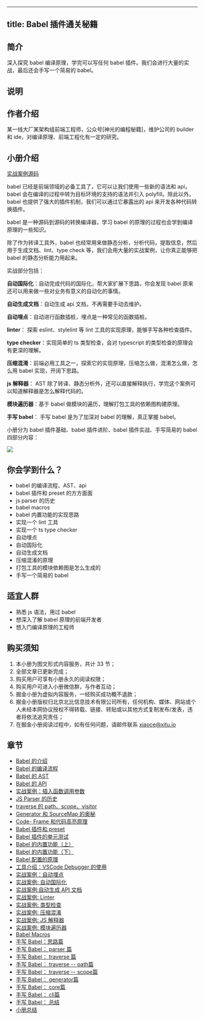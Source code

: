 
---
title: Babel 插件通关秘籍
---

## 简介
深入探究 babel 编译原理，学完可以写任何 babel 插件。我们会进行大量的实战，最后还会手写一个简易的 babel。

## 说明
## 作者介绍

某一线大厂某架构组前端工程师，公众号\[神光的编程秘籍\]，维护公司的 builder 和 ide，对编译原理、前端工程化有一定的研究。

## 小册介绍

[实战案例源码](https://github.com/QuarkGluonPlasma/babel-plugin-exercize)

babel 已经是前端领域的必备工具了，它可以让我们使用一些新的语法和 api，babel 会在编译的过程中转为目标环境的支持的语法并引入 polyfill。除此以外，babel 也提供了强大的插件机制，我们可以通过它暴露出的 api 来开发各种代码转换插件。

babel 是一种源码到源码的转换编译器，学习 babel 的原理的过程也会学到编译原理的一些知识。

除了作为转译工具外，babel 也经常用来做静态分析，分析代码，提取信息，然后用于生成文档、lint、type check 等，我们会用大量的实战案例，让你真正能够把 babel 的静态分析能力用起来。

实战部分包括：

**自动国际化**：自动完成代码的国际化，帮大家扩展下思路，你会发现 babel 原来还可以用来做一些对业务有意义的自动化的事情。

**自动生成文档**：自动生成 api 文档，不再需要手动去维护。

**自动埋点**：自动进行函数插桩，埋点是一种常见的函数插桩。

**linter**： 探索 eslint、stylelint 等 lint 工具的实现原理，能够手写各种检查插件。

**type checker**：实现简单的 ts 类型检查，会对 typescript 的类型检查的原理会有更深的理解。

**压缩混淆**：前端必用工具之一，探索它的实现原理，压缩怎么做，混淆怎么做，怎么用 babel 实现，开阔下思路。

**js 解释器**： AST 除了转译、静态分析外，还可以直接解释执行，学完这个案例可以知道解释器是怎么解释代码的。

**模块遍历器**：基于 babel 做模块的遍历，理解打包工具的依赖图构建原理。

**手写 babel**： 手写 babel 是为了加深对 babel 的理解，真正掌握 babel。

小册分为 babel 插件基础、babel 插件进阶、babel 插件实战、手写简易的 babel 四部分内容：

![](https://p9-juejin.byteimg.com/tos-cn-i-k3u1fbpfcp/7a886e787d6f46afb2a9a1b42b19cb1d~tplv-k3u1fbpfcp-watermark.image)

## 你会学到什么？

- babel 的编译流程、AST、api
- babel 插件和 preset 的方方面面
- js parser 的历史
- babel macros
- babel 内置功能的实现思路
- 实现一个 lint 工具
- 实现一个 ts type checker
- 自动埋点
- 自动国际化
- 自动生成文档
- 压缩混淆的原理
- 打包工具的模块依赖图是怎么生成的
- 手写一个简易的 babel

## 适宜人群

- 熟悉 js 语法，用过 babel
- 想深入了解 babel 原理的前端开发者
- 想入门编译原理的工程师

## 购买须知

1.  本小册为图文形式内容服务，共计 33 节；
2.  全部文章已更新完成；
3.  购买用户可享有小册永久的阅读权限；
4.  购买用户可进入小册微信群，与作者互动；
5.  掘金小册为虚拟内容服务，一经购买成功概不退款；
6.  掘金小册版权归北京北比信息技术有限公司所有，任何机构、媒体、网站或个人未经本网协议授权不得转载、链接、转贴或以其他方式复制发布/发表，违者将依法追究责任；
7.  在掘金小册阅读过程中，如有任何问题，请邮件联系 <xiaoce@xitu.io>

## 章节
- [Babel 的介绍](<./Babel 的介绍.md>)
- [Babel 的编译流程](<./Babel 的编译流程.md>)
- [Babel 的 AST](<./Babel 的 AST.md>)
- [Babel 的 API](<./Babel 的 API.md>)
- [实战案例：插入函数调用参数](./实战案例：插入函数调用参数.md)
- [JS Parser 的历史](<./JS Parser 的历史.md>)
- [traverse 的 path、scope、visitor](<./traverse 的 path、scope、visitor.md>)
- [Generator 和 SourceMap 的奥秘](<./Generator 和 SourceMap 的奥秘.md>)
- [Code- Frame 和代码高亮原理](<./Code- Frame 和代码高亮原理.md>)
- [Babel 插件和 preset](<./Babel 插件和 preset.md>)
- [Babel 插件的单元测试](<./Babel 插件的单元测试.md>)
- [Babel 的内置功能（上）](<./Babel 的内置功能（上）.md>)
- [Babel 的内置功能（下）](<./Babel 的内置功能（下）.md>)
- [Babel 配置的原理](<./Babel 配置的原理.md>)
- [工具介绍：VSCode Debugger 的使用](<./工具介绍：VSCode Debugger 的使用.md>)
- [实战案例：自动埋点](./实战案例：自动埋点.md)
- [实战案例: 自动国际化](<./实战案例: 自动国际化.md>)
- [实战案例:自动生成 API 文档](<./实战案例:自动生成 API 文档.md>)
- [实战案例: Linter](<./实战案例: Linter.md>)
- [实战案例: 类型检查](<./实战案例: 类型检查.md>)
- [实战案例: 压缩混淆](<./实战案例: 压缩混淆.md>)
- [实战案例: JS 解释器](<./实战案例: JS 解释器.md>)
- [实战案例: 模块遍历器](<./实战案例: 模块遍历器.md>)
- [Babel Macros](<./Babel Macros.md>)
- [手写 Babel：思路篇](<./手写 Babel：思路篇.md>)
- [手写 Babel： parser 篇](<./手写 Babel： parser 篇.md>)
- [手写 Babel： traverse 篇](<./手写 Babel： traverse 篇.md>)
- [手写 Babel： traverse -- path篇](<./手写 Babel： traverse -- path篇.md>)
- [手写 Babel： traverse -- scope篇](<./手写 Babel： traverse -- scope篇.md>)
- [手写 Babel： generator篇](<./手写 Babel： generator篇.md>)
- [手写 Babel： core篇](<./手写 Babel： core篇.md>)
- [手写 Babel： cli篇](<./手写 Babel： cli篇.md>)
- [手写 Babel： 总结](<./手写 Babel： 总结.md>)
- [小册总结](./小册总结.md)

    